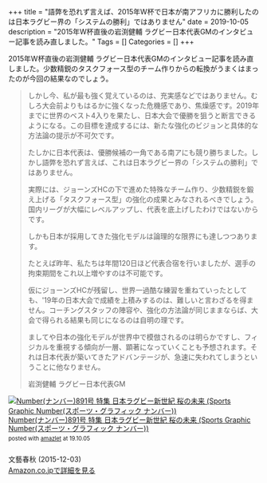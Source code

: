 +++
title = "語弊を恐れず言えば、2015年W杯で日本が南アフリカに勝利したのは日本ラグビー界の「システムの勝利」ではありません"
date = 2019-10-05
description = "2015年W杯直後の岩渕健輔 ラグビー日本代表GMのインタビュー記事を読み直しました。"
Tags = []
Categories = []
+++

2015年W杯直後の岩渕健輔 ラグビー日本代表GMのインタビュー記事を読み直しました。少数精鋭のタスクフォース型のチーム作りからの転換がうまくはまったのが今回の結果なのでしょう。
 
> しかし今、私が最も強く覚えているのは、充実感などではありません。むしろ大会前よりもはるかに強くなった危機感であり、焦燥感です。2019年までに世界のベスト4入りを果たし、日本大会で優勝を狙うと断言できるようになる。この目標を達成するには、新たな強化のビジョンと具体的な方法論の提示が不可欠です。
> 
> たしかに日本代表は、優勝候補の一角である南アにも競り勝ちました。しかし語弊を恐れず言えば、これは日本ラグビー界の「システムの勝利」ではありません。
> 
> 実際には、ジョーンズHCの下で進めた特殊なチーム作り、少数精鋭を鍛え上げる「タスクフォース型」の強化の成果とみなされるべきでしょう。国内リーグが大幅にレベルアップし、代表を底上げしたわけではないからです。
> 
> しかも日本が採用してきた強化モデルは論理的な限界にも達しつつあります。
> 
> たとえば昨年、私たちは年間120日ほど代表合宿を行いましたが、選手の拘束期間をこれ以上増やすのは不可能です。
> 
> 仮にジョーンズHCが残留し、世界一過酷な練習を重ねていったとしても、'19年の日本大会で成績を上積みするのは、難しいと言わざるを得ません。コーチングスタッフの陣容や、強化の方法論が同じままならば、大会で得られる結果も同じになるのは自明の理です。
> 
> ましてや日本の強化モデルが世界中で模倣されるのは明らかですし、フィジカルを重視する傾向が一層、顕著になっていくことも予想されます。それは日本代表が築いてきたアドバンテージが、急速に失われてしまうということに他なりません。
> 
> 岩渕健輔 ラグビー日本代表GM

<div class="amazlet-box" style="margin-bottom:0px;"><div class="amazlet-image" style="float:left;margin:0px 12px 1px 0px;"><a href="https://www.amazon.co.jp/exec/obidos/ASIN/B00ADIF9ZU/simsnes-22/ref=nosim/" name="amazletlink" target="_blank"><img src="https://images-fe.ssl-images-amazon.com/images/I/51bWlNO13oL._SL160_.jpg" alt="Number(ナンバー)891号 特集 日本ラグビー新世紀 桜の未来 (Sports Graphic Number(スポーツ・グラフィック ナンバー))" style="border: none;" /></a></div><div class="amazlet-info" style="line-height:120%; margin-bottom: 10px"><div class="amazlet-name" style="margin-bottom:10px;line-height:120%"><a href="https://www.amazon.co.jp/exec/obidos/ASIN/B00ADIF9ZU/simsnes-22/ref=nosim/" name="amazletlink" target="_blank">Number(ナンバー)891号 特集 日本ラグビー新世紀 桜の未来 (Sports Graphic Number(スポーツ・グラフィック ナンバー))</a><div class="amazlet-powered-date" style="font-size:80%;margin-top:5px;line-height:120%">posted with <a href="http://www.amazlet.com/" title="amazlet" target="_blank">amazlet</a> at 19.10.05</div></div><div class="amazlet-detail"><br />文藝春秋 (2015-12-03)<br /></div><div class="amazlet-sub-info" style="float: left;"><div class="amazlet-link" style="margin-top: 5px"><a href="https://www.amazon.co.jp/exec/obidos/ASIN/B00ADIF9ZU/simsnes-22/ref=nosim/" name="amazletlink" target="_blank">Amazon.co.jpで詳細を見る</a></div></div></div><div class="amazlet-footer" style="clear: left"></div></div>

